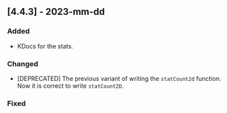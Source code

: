 ## [4.4.3] - 2023-mm-dd

### Added

- KDocs for the stats.

### Changed

- [DEPRECATED] The previous variant of writing the `statCount2d` function. Now it is correct to write `statCount2D`.

### Fixed

